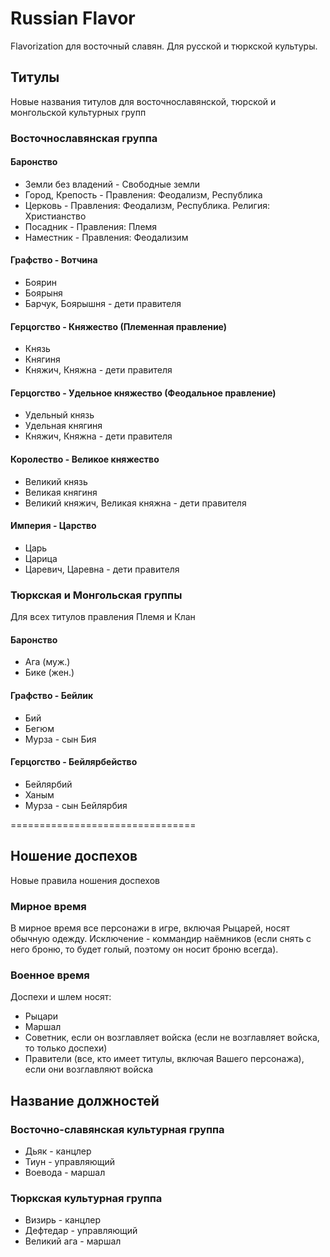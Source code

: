 # Russian Flavor
Flavorization для восточный славян.
Для русской и тюркской культуры.
## Титулы
Новые названия титулов для восточнославянской, тюрской и монгольской культурных групп
### Восточнославянская группа
#### Баронство
- Земли без владений - Свободные земли
- Город, Крепость - Правления: Феодализм, Республика
- Церковь - Правления: Феодализм, Республика. Религия: Христианство
- Посадник - Правления: Племя
- Наместник - Правления: Феодализим

#### Графство - Вотчина
- Боярин
- Боярыня
- Барчук, Боярышня - дети правителя 

#### Герцогство - Княжество (Племенная правление)
- Князь
- Княгиня
- Княжич, Княжна - дети правителя

#### Герцогство - Удельное княжество (Феодальное правление)
- Удельный князь
- Удельная княгиня
- Княжич, Княжна - дети правителя

#### Королество - Великое княжество
- Великий князь
- Великая княгиня
- Великий княжич, Великая княжна - дети правителя

#### Империя - Царство
- Царь
- Царица
- Царевич, Царевна - дети правителя

### Тюркская и Монгольская группы
Для всех титулов правления Племя и Клан
#### Баронство
- Ага (муж.)
- Бике (жен.)

#### Графство - Бейлик
- Бий
- Бегюм
- Мурза - сын Бия

#### Герцогство - Бейлярбейство
- Бейлярбий
- Ханым
- Мурза - сын Бейлярбия

================================

## Ношение доспехов
Новые правила ношения доспехов

### Мирное время
В мирное время все персонажи в игре, включая Рыцарей, носят обычную одежду. Исключение - коммандир наёмников (если снять с него броню, то будет голый, поэтому он носит броню всегда).

### Военное время
 Доспехи и шлем носят:
- Рыцари
- Маршал
- Советник, если он возглавляет войска (если не возглавляет войска, то только доспехи)
- Правители (все, кто имеет титулы, включая Вашего персонажа), если они возглавляют войска

## Название должностей
### Восточно-славянская культурная группа
- Дьяк - канцлер
- Тиун - управляющий
- Воевода - маршал

### Тюркская культурная группа
- Визирь - канцлер
- Дефтедар - управляющий
- Великий ага - маршал
